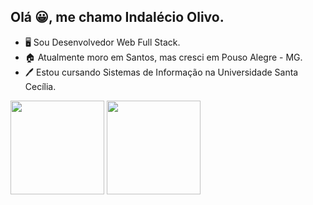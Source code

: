 ## Olá 😀, me chamo Indalécio Olivo. 
- 🖥️ Sou Desenvolvedor Web Full Stack.
- 🏠 Atualmente moro em Santos, mas cresci em Pouso Alegre - MG.
- 🖊️ Estou cursando Sistemas de Informação na Universidade Santa Cecília.


<div>
  <img height="150em" src="https://github-readme-stats.vercel.app/api?username=Indalecioolivo&theme=dark&include_all_commits=true&show_icons=true"/>
  <img height="150em" src="https://github-readme-stats.vercel.app/api/top-langs/?username=Indalecioolivo&theme=dark"/>
</div>
